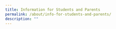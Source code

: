 ```yaml
---
title: Information for Students and Parents
permalink: /about/info-for-students-and-parents/
description: ""
---
```

